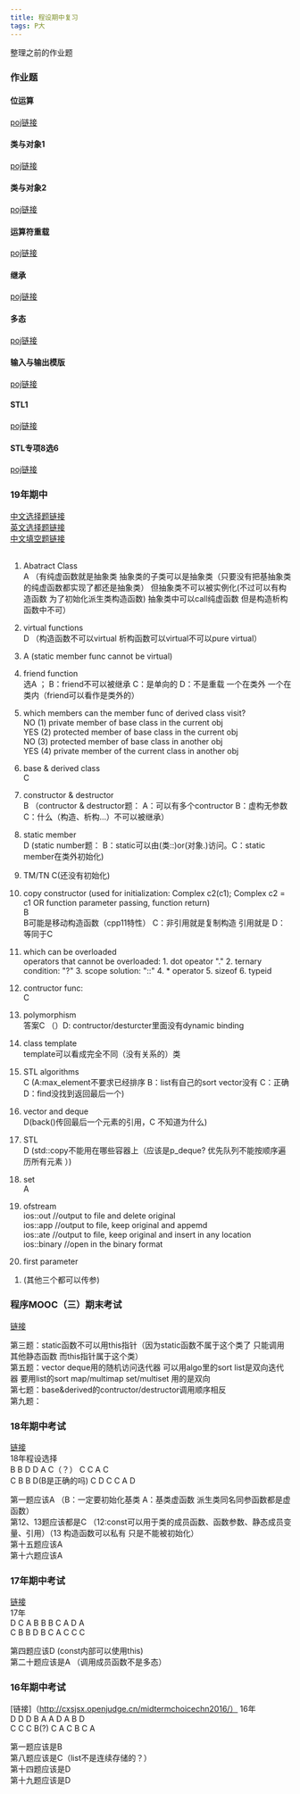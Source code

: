 ```yaml
---
title: 程设期中复习
tags: P大
---
```

整理之前的作业题

<!--more-->
### 作业题  

#### 位运算  
[poj链接](http://cxsjsx.openjudge.cn/hw202101/)  

#### 类与对象1  
[poj链接](http://cxsjsx.openjudge.cn/hw202102/)  

#### 类与对象2  
[poj链接](http://cxsjsx.openjudge.cn/hw202103/)  

#### 运算符重载  
[poj链接](http://cxsjsx.openjudge.cn/hw202104/)  

#### 继承  
[poj链接](http://cxsjsx.openjudge.cn/hw202105/)  

#### 多态  
[poj链接](http://cxsjsx.openjudge.cn/hw202106/)  

#### 输入与输出模版
[poj链接](http://cxsjsx.openjudge.cn/hw202107/)  

#### STL1  
[poj链接](http://cxsjsx.openjudge.cn/hw202108/)

#### STL专项8选6
[poj链接](http://cxsjsx.openjudge.cn/hw202109/)

### 19年期中
[中文选择题链接](http://cxsjsx.openjudge.cn/2019midexamchoice/)  
[英文选择题链接](http://cxsjsx.openjudge.cn/2019midexamchoiceeng/)  
[中文填空题链接](http://cxsjsx.openjudge.cn/2019midexamcloze/)  
<br>
1. Abatract Class   
A （有纯虚函数就是抽象类 抽象类的子类可以是抽象类（只要没有把基抽象类的纯虚函数都实现了都还是抽象类） 但抽象类不可以被实例化(不过可以有构造函数 为了初始化派生类构造函数) 抽象类中可以call纯虚函数 但是构造析构函数中不可）  

2. virtual functions  
D （构造函数不可以virtual 析构函数可以virtual不可以pure virtual）  

3. A (static member func cannot be virtual)  

4. friend function  
选A ； B：friend不可以被继承 C：是单向的 D：不是重载 一个在类外 一个在类内（friend可以看作是类外的）  

5. which members can the member func of derived class visit?  
NO  (1) private member of base class in the current obj  
YES (2) protected member of base class in the current obj  
NO  (3) protected member of base class in another obj  
YES (4) private member of the current class in another obj  

6. base & derived class   
C  

7. constructor & destructor  
B  （contructor & destructor题： A：可以有多个contructor B：虚构无参数 C：什么（构造、析构...）不可以被继承）

8. static member  
D  (static number题： B：static可以由(类::)or(对象.)访问。C：static member在类外初始化)  

9. TM/TN
C(还没有初始化)

10. copy constructor (used for initialization: Complex c2(c1); Complex c2 = c1 OR function parameter passing, function return)   
B  
B可能是移动构造函数（cpp11特性） C：非引用就是复制构造 引用就是 D：等同于C  

11. which can be overloaded  
operators that cannot be overloaded:  1. dot opeator "." 2. ternary condition: "?" 3. scope solution: "::" 4. * operator  5. sizeof 6. typeid   


12. contructor func:  
C  

13. polymorphism  
答案C （）D: contructor/desturcter里面没有dynamic binding  

14. class template  
template可以看成完全不同（没有关系的）类  

15. STL algorithms  
C (A:max_element不要求已经排序 B：list有自己的sort vector没有 C：正确 D：find没找到返回最后一个)  

16. vector and deque  
D(back()传回最后一个元素的引用，C 不知道为什么)  

17. STL  
D (std::copy不能用在哪些容器上（应该是p_deque? 优先队列不能按顺序遍历所有元素  ）)  

18. set  
A  

19. ofstream  
ios::out //output to file and delete original  
ios::app //output to file, keep original and appemd  
ios::ate //output to file, keep original and insert in any location  
ios::binary //open in the binary format  

20. first parameter  
1) (其他三个都可以传参)  

### 程序MOOC（三）期末考试  
[链接](https://blog.csdn.net/qq_25406563/article/details/84000542)

第三题：static函数不可以用this指针（因为static函数不属于这个类了 只能调用其他静态函数 而this指针属于这个类）  
第五题：vector deque用的随机访问迭代器 可以用algo里的sort list是双向迭代器 要用list的sort map/multimap set/multiset 用的是双向  
第七题：base&derived的contructor/destructor调用顺序相反  
第九题：

### 18年期中考试
[链接](http://cxsjsx.openjudge.cn/2018midexamchoice/)  
18年程设选择  
B B D D A C（？） C C A C  
C B B D(B是正确的吗) C D C C A D  

第一题应该A （B：一定要初始化基类 A：基类虚函数 派生类同名同参函数都是虚函数）  
第12、13题应该都是C （12:const可以用于类的成员函数、函数参数、静态成员变量、引用）（13 构造函数可以私有 只是不能被初始化）  
第十五题应该A  
第十六题应该A  

### 17年期中考试  
[链接](http://cxsjsx.openjudge.cn/midtermchoicechn2017/)  
17年  
D C A B B B C A D A  
C B B D B C A C C C  

第四题应该D (const内部可以使用this)  
第二十题应该是A （调用成员函数不是多态）  

### 16年期中考试  
[链接]（http://cxsjsx.openjudge.cn/midtermchoicechn2016/）
16年  
D D D B A A D A B D  
C C C B(?) C A C B C A  

第一题应该是B  
第八题应该是C（list不是连续存储的？）  
第十四题应该是D  
第十九题应该是D  
